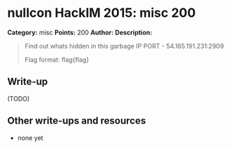 # nullcon HackIM 2015: misc 200

**Category:** misc
**Points:** 200
**Author:**
**Description:**

> Find out whats hidden in this garbage IP PORT - 54.165.191.231:2909 
>
> Flag format: flag{flag}

## Write-up

(TODO)

## Other write-ups and resources

* none yet
